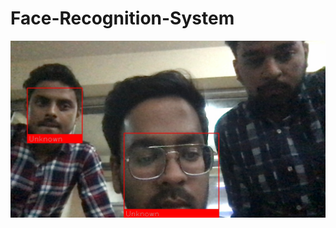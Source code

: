 # Face-Recognition-System

<img width="1440" alt="Screenshot 2023-07-08 at 11 50 03 PM" src="https://github.com/Tusharsharma9759/Face-Recognition-System/blob/main/IMG-20230709-WA0000.jpg">
